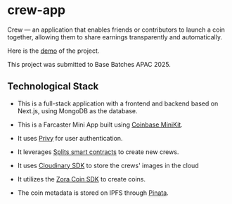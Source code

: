 # crew-app
Crew — an application that enables friends or contributors to launch a coin together, allowing them to share earnings transparently and automatically.

Here is the [demo](https://youtu.be/seFlrilQlsY) of the project.

This project was submitted to Base Batches APAC 2025.

## Technological Stack
- This is a full-stack application with a frontend and backend based on Next.js, using MongoDB as the database.

- This is a Farcaster Mini App built using [Coinbase MiniKit](https://docs.base.org/builderkits/minikit/overview).

- It uses [Privy](https://www.privy.io/) for user authentication.

- It leverages [Splits smart contracts](https://splits.org/) to create new crews.

- It uses [Cloudinary SDK](https://cloudinary.com/) to store the crews' images in the cloud

- It utilizes the [Zora Coin SDK](https://docs.zora.co/coins) to create coins.

- The coin metadata is stored on IPFS through [Pinata](https://pinata.cloud/).